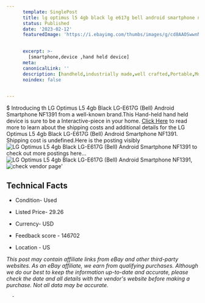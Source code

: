 ```yaml
---
      template: SinglePost
      title: lg optimus l5 4gb black lg e617g bell android smartphone nf1391
      status: Published
      date: '2023-02-12'
      featuredImage: 'https://i.ebayimg.com/thumbs/images/g/cd8AAOSwwnNjyvoD/s-l225.jpg'
       

      excerpt: >-
        [smartphone,device ,hand held device]
      meta:
      canonicalLink: ''
      description: [handheld,industrially made,well crafted,Portable,Mobile,Compact,Convenient,Lightweight,Maneuverable,Man-portable,Miniature,Carriable,Hand-held,Light,Holdable,Transportable,Mobile device,Pocket-sized,On-the-go,Wireless,Cordless,Compact size,Convenient size, smartphone,device ,hand held device]
      noindex: false
      

---
```

$
      Introducing th LG Optimus L5 4gb Black LG-E617G (Bell) Android Smartphone NF1391 from a well-known brand.This Hand-held hand held device is sure to be a Interactive-piece in your home. [Click Here](https://www.ebay.com/itm/304777272003?hash=item46f6241ac3%3Ag%3Acd8AAOSwwnNjyvoD&mkevt=1&mkcid=1&mkrid=711-53200-19255-0&campid=%253CePNCampaignId%253E&customid=%253CreferenceId%253E&toolid=10049) to read more to learn about the shipping costs and additional details for the LG Optimus L5 4gb Black LG-E617G (Bell) Android Smartphone NF1391. Shipping cost is undefined.Here is the posting visibly ![LG Optimus L5 4gb Black LG-E617G (Bell) Android Smartphone NF1391](https://i.ebayimg.com/thumbs/images/g/cd8AAOSwwnNjyvoD/s-l225.jpg) to check out more postings here... ![LG Optimus L5 4gb Black LG-E617G (Bell) Android Smartphone NF1391](https://i.ebayimg.com/images/g/cd8AAOSwwnNjyvoD/s-l1600.jpg), ![check vendor page](https://origin-galleryplus.ebayimg.com/ws/web/304777272003_2_0_1/225x225.jpg,https://origin-galleryplus.ebayimg.com/ws/web/304777272003_3_0_1/225x225.jpg,https://origin-galleryplus.ebayimg.com/ws/web/304777272003_4_0_1/225x225.jpg,https://origin-galleryplus.ebayimg.com/ws/web/304777272003_5_0_1/225x225.jpg,https://origin-galleryplus.ebayimg.com/ws/web/304777272003_6_0_1/225x225.jpg)'

      

 ## Technical Facts 



     
      

 - Condition- Used 


      

 - Listed Price- 29.26 


      

 - Currency- USD 


      

 - Feedback score - 146702 


      

 - Location - US 


      
      

 *_This post may contain affiliate links from eBay and other third-party websites. As an eBay affiliate, we earn from qualifying purchases. Although we do our best to keep the information up-to-date and accurate, please check the date and all details with the vendor's website before making a purchase. Not all data may be accurate._*




      -
